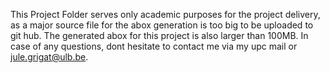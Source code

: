 This Project Folder serves only academic purposes for the project delivery, as a major source file for the abox generation is too big to be uploaded to git hub. 
The generated abox for this project is also larger than 100MB. In case of any questions, dont hesitate to contact me via my upc mail or jule.grigat@ulb.be. 
